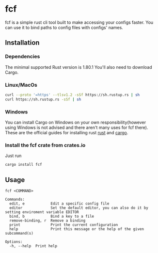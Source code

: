 # fcf
fcf is a simple rust cli tool built to make accessing your configs faster. You can use it to bind paths to config files with configs' names.

## Installation

### Dependencies
The minimal supported Rust version is 1.80.1
You'll also need to download Cargo.

### Linux/MacOs
```bash
curl --proto '=https' --tlsv1.2 -sSf https://sh.rustup.rs | sh
curl https://sh.rustup.rs -sSf | sh
```

### Windows
You can install Cargo on Windows on your own responsibility(however using Windows is not advised and there aren't many uses for fcf there).
These are the official guides for installing rust [rust](https://www.rust-lang.org/tools/install) and [cargo](https://doc.rust-lang.org/cargo/getting-started/installation.html).

### Install the fcf crate from crates.io
Just run
```bash
cargo install fcf
```

## Usage
```
fcf <COMMAND>

Commands:
  edit, e            Edit a specific config file
  editor             Set the default editor, you can also do it by setting enviroment variable EDITOR
  bind, b            Bind a key to a file
  remove-binding, r  Remove a binding
  print              Print the current configuration
  help               Print this message or the help of the given subcommand(s)

Options:
  -h, --help  Print help
```

